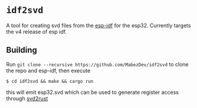 # `idf2svd`

A tool for creating svd files from the [esp-idf](https://github.com/espressif/esp-idf) for the esp32. Currently targets the v4 release of esp idf.

## Building

Run `git clone --recursive https://github.com/MabezDev/idf2svd` to clone the repo and esp-idf, then execute
```
$ cd idf2svd && make && cargo run
```

this will emit esp32.svd which can be used to generate register access through [svd2rust](https://github.com/rust-embedded/svd2rust)